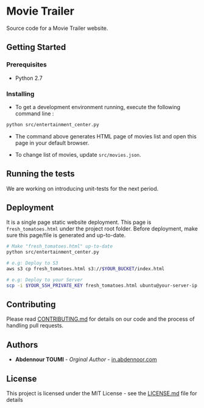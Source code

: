 # Movie Trailer

Source code for a Movie Trailer website.


## Getting Started

### Prerequisites

- Python 2.7

### Installing

- To get a development environment running, execute the following command line :

```sh
python src/entertainment_center.py

```

- The command above generates HTML page of movies list and open this page in your default browser.

- To change list of movies, update `src/movies.json`.


## Running the tests

We are working on introducing unit-tests for the next period.


## Deployment

It is a single page static website deployment.
This page is `fresh_tomatoes.html` under the project root folder.
Before deployment, make sure this page/file is generated and up-to-date.

```sh
# Make "fresh_tomatoes.html" up-to-date
python src/entertainment_center.py

# e.g: Deploy to S3
aws s3 cp fresh_tomatoes.html s3://$YOUR_BUCKET/index.html

# e.g: Deploy to your Server
scp -i $YOUR_SSH_PRIVATE_KEY fresh_tomatoes.html ubuntu@your-server-ip:/var/www/html/index.html

```


## Contributing

Please read [CONTRIBUTING.md](CONTRIBUTING.md) for details on our code and the process of handling pull requests.

## Authors

* **Abdennour TOUMI** - *Orginal Author* - [in.abdennoor.com](http://in.abdennoor.com)


## License

This project is licensed under the MIT License - see the [LICENSE.md](LICENSE.md) file for details
